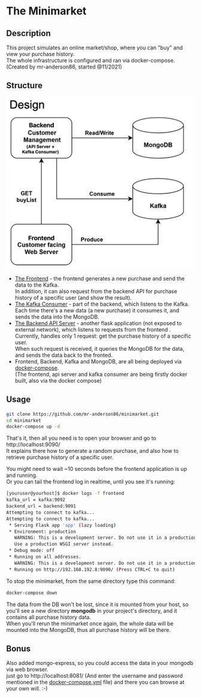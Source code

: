 # The Minimarket

## Description

This project simulates an online market/shop, where you can "buy" and view your purchase history.   
The whole infrastructure is configured and ran via docker-compose.  
(Created by mr-anderson86, started @11/2021)

## Structure
<img src="Infrastructure.png" alt="Infrastructure Design" width="500"/>

* [The Frontend](frontend) - the frontend generates a new purchase and send the data to the Kafka.  
In addition, it can also request from the backend API for purchase history of a specific user (and show the result).
* [The Kafka Consumer](backend_consumer) - part of the backend, which listens to the Kafka.  
Each time there's a new data (a new purchase) it consumes it, and sends the data into the MongoDB.
* [The Backend API Server](backend_api) - another flask application (not exposed to external network), which listens to requests from the frontend .  
Currently, handles only 1 request: get the purchase history of a specific user.  
When such request is received, it queries the MongoDB for the data, and sends the data back to the fronted.
* Frontend, Backend, Kafka and MongoDB, are all being deployed via [docker-compose](docker-compose.yml).  
  (The frontend, api server and kafka consumer are being firstly docker built, also via the docker compose)

## Usage
```bash
git clone https://github.com/mr-anderson86/minimarket.git
cd minimarket
docker-compose up -d
```

That's it, then all you need is to open your browser and go to http://localhost:9090/  
It explains there how to generate a random purchase, and also how to retrieve purchase history of a specific user.  
  
You might need to wait ~10 seconds before the frontend application is up and running.  
Or you can tail the frontend log in realtime, until you see it's running:
```bash
[youruser@yourhost]$ docker logs -f frontend
kafka_url = kafka:9092
backend_url = backend:9091
Attempting to connect to kafka...
Attempting to connect to kafka...
 * Serving Flask app 'app' (lazy loading)
 * Environment: production
   WARNING: This is a development server. Do not use it in a production deployment.
   Use a production WSGI server instead.
 * Debug mode: off
 * Running on all addresses.
   WARNING: This is a development server. Do not use it in a production deployment.
 * Running on http://192.168.192.8:9090/ (Press CTRL+C to quit)
```

To stop the minimarket, from the same directory type this command:
```bash
docker-compose down
```
The data from the DB won't be lost, since it is mounted from your host, so you'll see a new directory **mongodb** in your project's directory, 
and it contains all purchase history data.  
When you'll rerun the minimarket once again, the whole data will be mounted into the MongoDB, thus all purchase history will be there.
  
## Bonus
Also added mongo-express, so you could access the data in your mongodb via web browser.  
just go to http://localhost:8081/ (And enter the username and password mentioned in the [docker-compose.yml](docker-compose.yml) file) and there you can browse at your own will. :-)